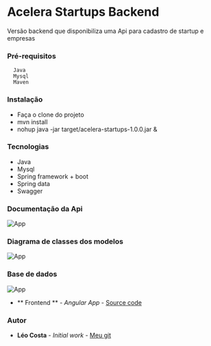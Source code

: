 # Acelera Startups Backend

Versão backend que disponibiliza uma Api para cadastro de startup e empresas

### Pré-requisitos

```
  Java
  Mysql
  Maven
```

### Instalação

* Faça o clone do projeto
* mvn install
* nohup java -jar target/acelera-startups-1.0.0.jar &
  
### Tecnologias

* Java
* Mysql
* Spring framework + boot
* Spring data
* Swagger

### Documentação da Api
![App](https://github.com/lelodois/acelera-startups-back/blob/master/swagger.png)

### Diagrama de classes dos modelos
![App](https://github.com/lelodois/acelera-startups-back/blob/master/diagramas.png)

### Base de dados
![App](https://github.com/lelodois/acelera-startups-back/blob/master/base.png)

* ** Frontend ** - *Angular App* - [Source code](https://github.com/lelodois/acelera-startups-front)

### Autor

* **Léo Costa** - *Initial work* - [Meu git](https://github.com/lelodois)


